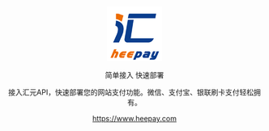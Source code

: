 <p align="center">
  <a href="http://www.heepay.com">
    <img alt="docsify" src="./docs/images/icon.png">
  </a>
</p>

<p align="center">
  简单接入 快速部署
</p>
<p align="center">
  接入汇元API，快速部署您的网站支付功能。微信、支付宝、银联刷卡支付轻松拥有。
</p>

<p align="center"><a href="http://www.heepay.com" target="_blank">https://www.heepay.com</a></p>
